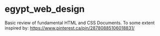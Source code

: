 # egypt_web_design

Basic review of fundamental HTML and CSS Documents. To some extent inspired by: https://www.pinterest.ca/pin/28780885106018831/

